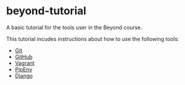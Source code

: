 # beyond-tutorial
A basic tutorial for the tools user in the Beyond course.

This tutorial incudes instructions about how to use the following tools:

* [Git](http://git-scm.com/)
* [GitHub](http://github.com/)
* [Vagrant](http://www.vagrantup.com/)
* [PipEnv](http://github.com/pypa/pipenv)
* [Django](http://www.djangoproject.com/)